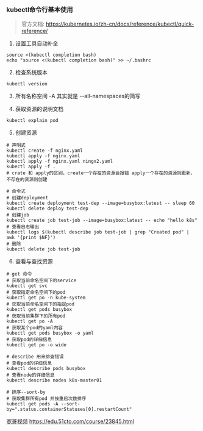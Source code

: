 ### kubectl命令行基本使用
> 官方文档: https://kubernetes.io/zh-cn/docs/reference/kubectl/quick-reference/ </br>
1. 设置工具自动补全
```shell 
source <(kubectl completion bash)
echo "source <(kubectl completion bash)" >> ~/.bashrc
```

2. 检查系统版本
```shell
kubectl version 
```

3. 所有名称空间 -A 其实就是 --all-namespaces的简写

4. 获取资源的说明文档
```shell
kubectl explain pod
```

5. 创建资源
```shell
# 声明式
kubectl create -f nginx.yaml
kubectl apply -f nginx.yaml
kubectl apply -f nginx.yaml ningx2.yaml
kubectl apply -f .
# crate 和 apply的区别，create一个存在的资源会报错 apply一个存在的资源则更新，不存在的资源则创建

# 命令式
# 创建deployment
kubectl create deployment test-dep --image=busybox:latest -- sleep 60
kubectl delete deploy test-dep
# 创建job
kubectl create job test-job --image=busybox:latest -- echo "hello k8s"
# 查看日志输出
kubectl logs $(kubectl describe job test-job | grep "Created pod" | awk '{print $NF}')
# 删除
kubectl delete job test-job
```

6. 查看与查找资源
```shell
# get 命令
# 获取当前命名空间下的service
kubectl get svc
# 获取指定命名空间下的pod
kubectl get po -n kube-system
# 获取当前命名空间下的指定pod
kubectl get pods busybox
# 获取当前集群下的所有pod
kubectl get po -A
# 获取某个pod的yaml内容
kubectl get pods busybox -o yaml
# 获取pod的详细信息
kubectl get po -o wide

# describe 用来排查错误
# 查看pod的详细信息
kubectl describe pods busybox
# 查看node的详细信息
kubectl describe nodes k8s-master01

# 排序--sort-by
# 获取集群所有pod 并按重启次数排序
kubectl get pods -A --sort-by=".status.containerStatuses[0].restartCount"

```

[宽哥视频](https://edu.51cto.com/course/23845.html) https://edu.51cto.com/course/23845.html